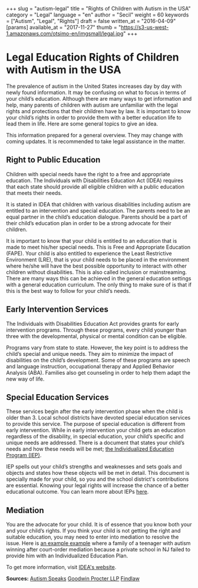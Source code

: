+++
slug = "autism-legal"
title = "Rights of Children with Autism in the USA"
category = "Legal"
language = "en"
author = "Secil"
weight = 60
keywords = ["Autism", "Legal", "Rights"]
draft = false
written_at = "2016-04-09"
[params]
available_at = "2017-11-27"
thumb = "https://s3-us-west-1.amazonaws.com/otsimo-en/imgsmall/legal.jpg"
+++


# Legal Education Rights of Children with Autism in the USA

The prevalence of autism in the United States increases day by day with newly found information. It may be confusing on what to focus in terms of your child’s education. Although there are many ways to get information and help, many parents of children with autism are unfamiliar with the legal rights and protections that their children have by law. It is important to know your child’s rights in order to provide them with a better education life to lead them in life. Here are some general topics to give an idea.

This information prepared for a general overview. They may change with coming updates. It is recommended to take legal assistance in the matter.


## Right to Public Education

Children with special needs have the right to a free and appropriate education. The Individuals with Disabilities Education Act (IDEA) requires that each state should provide all eligible children with a public education that meets their needs.

It is stated in IDEA that children with various disabilities including autism are entitled to an intervention and special education. The parents need to be an equal partner in the child’s education dialogue. Parents should be a part of their child’s education plan in order to be a strong advocate for their children.

It is important to know that your child is entitled to an education that is made to meet his/her special needs. This is Free and Appropriate Education (FAPE). Your child is also entitled to experience the Least Restrictive Environment (LRE), that is your child needs to be placed in the environment where he/she will have the best possible opportunity to interact with other children without disabilities. This is also called inclusion or mainstreaming. There are many ways this can be achieved in the general education settings with a general education curriculum. The only thing to make sure of is that if this is the best way to follow for your child’s needs.

## Early Intervention Services

The Individuals with Disabilities Education Act provides grants for early intervention programs. Through these programs, every child younger than three with the developmental, physical or mental condition can be eligible.

Programs vary from state to state. However, the key point is to address the child’s special and unique needs. They aim to minimize the impact of disabilities on the child’s development. Some of these programs are speech and language instruction, occupational therapy and Applied Behavior Analysis (ABA). Families also get counseling in order to help them adapt the new way of life.

## Special Education Services

These services begin after the early intervention phase when the child is older than 3. Local school districts have devoted special education services to provide this service. The purpose of special education is different from early intervention. While in early intervention your child gets an education regardless of the disability, in special education, your child’s specific and unique needs are addressed. There is a document that states your child’s needs and how these needs will be met; [the Individualized Education Program (IEP)](/en/individualized-education-program-contain/).

IEP spells out your child’s strengths and weaknesses and sets goals and objects and states how these objects will be met in detail. This document is specially made for your child, so you and the school district's contributions are essential. Knowing your legal rights will increase the chance of a better educational outcome. You can learn more about IEPs [here](/en/know-iep/).

## Mediation

You are the advocate for your child. It is of essence that you know both your and your child’s rights. If you think your child is not getting the right and suitable education, you may need to enter into mediation to resolve the issue. Here is [an example example](http://blogs.findlaw.com/third_circuit/2011/12/boy-with-autism-wins-in-court-ordered-mediation-with-school-district.html) where a family of a teenager with autism winning after court-order mediation because a private school in NJ failed to provide him with an Individualized Education Plan.

To get more information, visit [IDEA's website](http://idea.ed.gov/).

**Sources:** [Autism Speaks](https://www.autismspeaks.org/what-autism/your-childs-rights) [Goodwin Procter LLP](https://www.autismspeaks.org/docs/family_services_docs/GP_Legal_Guidelines.pdf) [Findlaw](http://blogs.findlaw.com/law_and_life/2014/04/5-legal-tips-for-parents-of-autistic-children.html)
